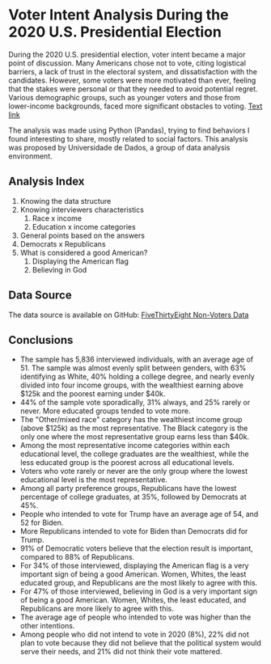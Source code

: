 <h1>Voter Intent Analysis During the 2020 U.S. Presidential Election</h1>

<p>During the 2020 U.S. presidential election, voter intent became a major point of discussion. Many Americans chose not to vote, citing logistical barriers, a lack of trust in the electoral system, and dissatisfaction with the candidates. However, some voters were more motivated than ever, feeling that the stakes were personal or that they needed to avoid potential regret. Various demographic groups, such as younger voters and those from lower-income backgrounds, faced more significant obstacles to voting. <a href="https://projects.fivethirtyeight.com/non-voters-poll-2020-election">Text link</a></p>

<p>The analysis was made using Python (Pandas), trying to find behaviors I found interesting to share, mostly related to social factors. This analysis was proposed by Universidade de Dados, a group of data analysis environment.</p>

<h2>Analysis Index</h2>
<ol>
    <li>Knowing the data structure</li>
    <li>Knowing interviewers characteristics
        <ol>
            <li>Race x income</li>
            <li>Education x income categories</li>
        </ol>
    </li>
    <li>General points based on the answers</li>
    <li>Democrats x Republicans</li>
    <li>What is considered a good American?
        <ol>
            <li>Displaying the American flag</li>
            <li>Believing in God</li>
        </ol>
    </li>
</ol>

<h2>Data Source</h2>
<p>The data source is available on GitHub: <a href="https://github.com/fivethirtyeight/data/tree/master/non-voters">FiveThirtyEight Non-Voters Data</a></p>

<h2>Conclusions</h2>
<ul>
    <li>The sample has 5,836 interviewed individuals, with an average age of 51. The sample was almost evenly split between genders, with 63% identifying as White, 40% holding a college degree, and nearly evenly divided into four income groups, with the wealthiest earning above $125k and the poorest earning under $40k.</li>
    <li>44% of the sample vote sporadically, 31% always, and 25% rarely or never. More educated groups tended to vote more.</li>
    <li>The "Other/mixed race" category has the wealthiest income group (above $125k) as the most representative. The Black category is the only one where the most representative group earns less than $40k.</li>
    <li>Among the most representative income categories within each educational level, the college graduates are the wealthiest, while the less educated group is the poorest across all educational levels.</li>
    <li>Voters who vote rarely or never are the only group where the lowest educational level is the most representative.</li>
    <li>Among all party preference groups, Republicans have the lowest percentage of college graduates, at 35%, followed by Democrats at 45%.</li>
    <li>People who intended to vote for Trump have an average age of 54, and 52 for Biden.</li>
    <li>More Republicans intended to vote for Biden than Democrats did for Trump.</li>
    <li>91% of Democratic voters believe that the election result is important, compared to 88% of Republicans.</li>
    <li>For 34% of those interviewed, displaying the American flag is a very important sign of being a good American. Women, Whites, the least educated group, and Republicans are the most likely to agree with this.</li>
    <li>For 47% of those interviewed, believing in God is a very important sign of being a good American. Women, Whites, the least educated, and Republicans are more likely to agree with this.</li>
    <li>The average age of people who intended to vote was higher than the other intentions.</li>
    <li>Among people who did not intend to vote in 2020 (8%), 22% did not plan to vote because they did not believe that the political system would serve their needs, and 21% did not think their vote mattered.</li>
</ul>
